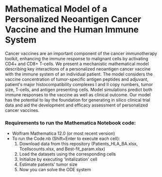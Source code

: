 # Mathematical Model of a Personalized Neoantigen Cancer Vaccine and the Human Immune System

Cancer vaccines are an important component of the cancer immunotherapy toolkit, enhancing the immune response to malignant cells by activating CD4+ and CD8+ T-cells.  We present a mechanistic mathematical model describing key interactions of a personalized neoantigen cancer vaccine with the immune system of an individual patient. The model considers the vaccine concentration of tumor-specific antigen peptides and adjuvant, patient's major histocompatibility complexes I and II copy numbers, tumor size, T-cells, and antigen presenting cells. Model simulations predict both immune responses to the vaccine as well as clinical outcome. Our model has the potential to lay the foundation for generating in silico clinical trial data and aid the development and efficacy assessment of personalized cancer vaccines.

### Requirements to run the Mathematica Notebook code:
- Wolfram Mathematica 12.0 (or most recent version)
- To run the Code.nb (Shift+Enter to execute each cell):
    1. Download data from this repository (Patients_HLA_BA.xlsx, Tcellscounts.xlsx, and Best-fit_param.xlsx)
    2. Load the datasets using the corresponding cells
    2. Initialize by executing 'Initalization' cell
    3. Estimate patients' tumor size 
    4. Now you can solve the ODE system
